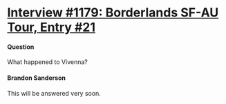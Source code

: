# [Interview #1179: Borderlands SF-AU Tour, Entry #21](https://www.theoryland.com/intvmain.php?i=1179#21)

#### Question

What happened to Vivenna?

#### Brandon Sanderson

This will be answered very soon.

